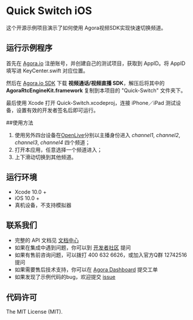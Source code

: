 # Quick Switch iOS

这个开源示例项目演示了如何使用 Agora视频SDK实现快速切换频道。

## 运行示例程序

首先在 [Agora.io](https://dashboard.agora.io/) 注册账号，并创建自己的测试项目，获取到 AppID。将 AppID 填写进 KeyCenter.swift 对应位置。

然后在 [Agora.io SDK](https://docs.agora.io/cn/Agora%20Platform/downloads) 下载 **视频通话/视频直播 SDK**，解压后将其中的 **AgoraRtcEngineKit.framework** 复制到本项目的 "Quick-Switch" 文件夹下。

最后使用 Xcode 打开 Quick-Switch.xcodeproj，连接 iPhone／iPad 测试设备，设置有效的开发者签名后即可运行。

##使用方法

1. 使用另外四台设备在[OpenLive](https://github.com/AgoraIO/Basic-Video-Broadcasting)分别以主播身份进入 *channel1*, *channel2*, *channel3*, *channel4* 四个频道；
2. 打开本应用，任意选择一个频道进入；
3. 上下滑动切换到其他频道。

## 运行环境

* Xcode 10.0 +
* iOS 10.0 +
* 真机设备，不支持模拟器

## 联系我们

- 完整的 API 文档见 [文档中心](https://docs.agora.io/cn/)
- 如果在集成中遇到问题，你可以到 [开发者社区](https://dev.agora.io/cn/) 提问
- 如果有售前咨询问题，可以拨打 400 632 6626，或加入官方Q群 12742516 提问
- 如果需要售后技术支持，你可以在 [Agora Dashboard](https://dashboard.agora.io) 提交工单
- 如果发现了示例代码的bug，欢迎提交 [issue](https://github.com/AgoraIO/Advanced-Video/issues)

## 代码许可

The MIT License (MIT).
